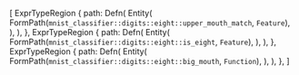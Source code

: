 [
    ExprTypeRegion {
        path: Defn(
            Entity(
                FormPath(`mnist_classifier::digits::eight::upper_mouth_match`, `Feature`),
            ),
        ),
    },
    ExprTypeRegion {
        path: Defn(
            Entity(
                FormPath(`mnist_classifier::digits::eight::is_eight`, `Feature`),
            ),
        ),
    },
    ExprTypeRegion {
        path: Defn(
            Entity(
                FormPath(`mnist_classifier::digits::eight::big_mouth`, `Function`),
            ),
        ),
    },
]